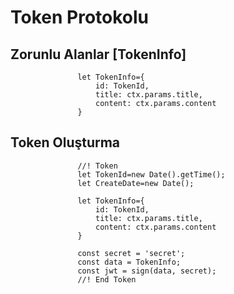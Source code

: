 
# Token Protokolu

## Zorunlu Alanlar [TokenInfo]
 
 ```
				let TokenInfo={				
					id: TokenId,
					title: ctx.params.title,
					content: ctx.params.content                    				
				}	
 ```
 
 ## Token Oluşturma
 
 ```
                //! Token
				let TokenId=new Date().getTime();
				let CreateDate=new Date();			

				let TokenInfo={				
					id: TokenId,
					title: ctx.params.title,
					content: ctx.params.content							
				}
				
				const secret = 'secret';
				const data = TokenInfo;
				const jwt = sign(data, secret);		
				//! End Token		
 ```

